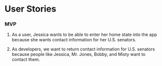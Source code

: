 # User Stories

### MVP

1. As a user, Jessica wants to be able to enter her home state into the app because she wants contact information for her U.S. senators.

2. As developers, we want to return contact information for U.S. senators because people like Jessica, Mr. Jones, Bobby, and Misty want to contact them.

